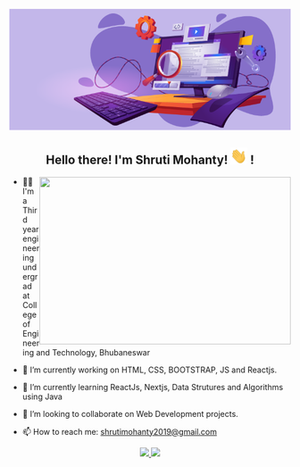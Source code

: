 <p align="center">
  <img src="./header.png">
  </p>

<h2 align="center"> Hello there! I'm Shruti Mohanty! <img src="https://raw.githubusercontent.com/ABSphreak/ABSphreak/master/gifs/Hi.gif" width="30px"> ! </h2>

<img align="right" src="https://media.istockphoto.com/vectors/working-at-home-vector-flat-style-illustration-online-career-space-vector-id1241710244?k=20&m=1241710244&s=612x612&w=0&h=RqGpgs6pK0cC7C-P70rgtf0iPFaQLTfa0X3eNJiYRCs=" width="450" height="300">


-  👩‍🎓 I'm a Third year engineering undergrad at College of Engineering and Technology, Bhubaneswar

-  🔭 I’m currently working on HTML, CSS, BOOTSTRAP, JS and Reactjs.

-  📝 I’m currently learning ReactJs, Nextjs, Data Strutures and Algorithms using Java

-  👯 I’m looking to collaborate on Web Development projects.

-  📫 How to reach me: shrutimohanty2019@gmail.com 

<p align="center">
<a href="https://github.com/shruti0419">
  <img height="160em" src="https://github-readme-stats.vercel.app/api?username=shruti0419&show_icons=true&theme=dark&include_all_commits=true&count_private=true"/>
  <img height="160em" src="https://github-readme-streak-stats.herokuapp.com/?user=shruti0419&theme=dark"/>
</a>
</p>

